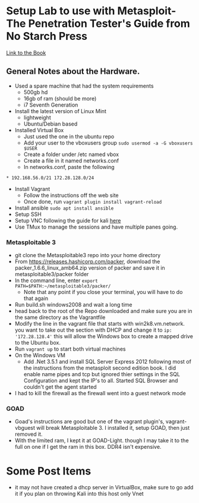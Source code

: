 # Setup Lab to use with Metasploit-The Penetration Tester's Guide from No Starch Press
[Link to the Book](https://nostarch.com/metasploit-2nd-edition)

## General Notes about the Hardware. 
- Used a spare machine that had the system requirements
    - 500gb hd
    - 16gb of ram (should be more) 
    - i7 Seventh Generation
- Install the latest version of Linux Mint
    - lightweight
    - Ubuntu/Debian based
- Installed Virtual Box
    - Just used the one in the ubuntu repo
    - Add your user to the vboxusers group `sudo usermod -a -G vboxusers $USER`
    - Create a folder under /etc named vbox
    - Create a file in it named networks.conf
    - In networks.conf, paste the following

```
* 192.168.56.0/21 172.28.128.0/24
```

- Install Vagrant
    - Follow the instructions off the web site
    - Once done, run `vagrant plugin install vagrant-reload`
- Install ansible `sudo apt install ansible`
- Setup SSH
- Setup VNC following the guide for kali [here](https://www.kali.org/docs/general-use/novnc-kali-in-browser/)
- Use TMux to manage the sessions and have multiple panes going. 

### Metasploitable 3

- git clone the Metasploitable3 repo into your home directory
- From https://releases.hashicorp.com/packer, download the packer_1.6.6_linux_amb64.zip version of packer and save it in metasploitable3/packer folder
- In the command line, enter `export PATH=$PATH:~/metasploitable3/packer/`
    - Note that any point if you close your terminal, you will have to do that again
- Run build.sh windows2008 and wait a long time
- head back to the root of the Repo downloaded and make sure you are in the same directory as the Vagrantfile
- Modify the line in the vagrant file that starts with win2k8.vm.network. you want to take out the section with DHCP and change it to `ip: '172.28.128.4'` this will allow the Windows box to create a mapped drive to the Ubuntu box.
- Run `vagrant up` to start both virtual machines
- On the Windows VM
	- Add .Net 3.5.1 and install SQL Server Express 2012 following most of the instructions from the metasploit second edition book.  I did enable name pipes and tcp but ignored thier settings in the SQL Configuration and kept the IP's to all.  Started SQL Browser and couldn't get the agent started
- I had to kill the firewall as the firewall went into a guest network mode

### GOAD
- Goad's instructions are good but one of the vagrant plugin's, vagrant-vbguest will break Metasploitable 3.  I installed it, setup GOAD, then just removed it.
- With the limited ram, I kept it at GOAD-Light.  though I may take it to the full on one if I get the ram in this box.  DDR4 isn't expensive. 

# Some Post Items

- it may not have created a dhcp server in VirtualBox, make sure to go add it if you plan on throwing Kali into this host only Vnet
